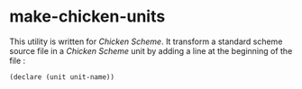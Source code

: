 make-chicken-units
==================

This utility is written for _Chicken Scheme_. It transform a standard scheme source file in a _Chicken Scheme_ unit by adding a line at the beginning of the file :

	(declare (unit unit-name))
